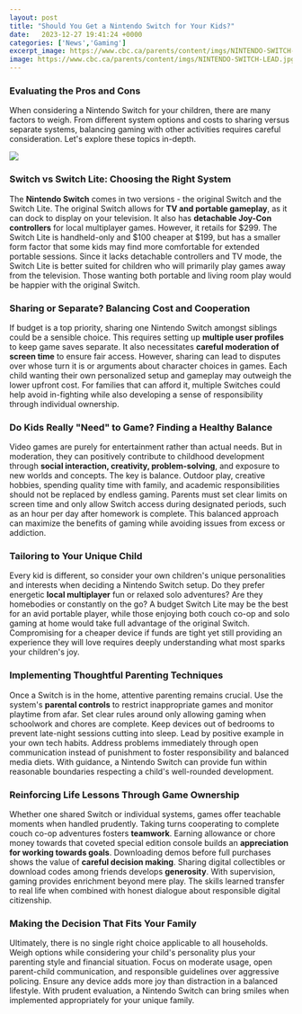 ```yaml
---
layout: post
title: "Should You Get a Nintendo Switch for Your Kids?"
date:   2023-12-27 19:41:24 +0000
categories: ['News','Gaming']
excerpt_image: https://www.cbc.ca/parents/content/imgs/NINTENDO-SWITCH-LEAD.jpg
image: https://www.cbc.ca/parents/content/imgs/NINTENDO-SWITCH-LEAD.jpg
---
```


### Evaluating the Pros and Cons
When considering a Nintendo Switch for your children, there are many factors to weigh. From different system options and costs to sharing versus separate systems, balancing gaming with other activities requires careful consideration. Let's explore these topics in-depth.

![](https://www.cbc.ca/parents/content/imgs/NINTENDO-SWITCH-LEAD.jpg)
### Switch vs Switch Lite: Choosing the Right System
The **Nintendo Switch** comes in two versions - the original Switch and the Switch Lite. The original Switch allows for **TV and portable gameplay**, as it can dock to display on your television. It also has **detachable Joy-Con controllers** for local multiplayer games. However, it retails for $299. 
The Switch Lite is handheld-only and $100 cheaper at $199, but has a smaller form factor that some kids may find more comfortable for extended portable sessions. Since it lacks detachable controllers and TV mode, the Switch Lite is better suited for children who will primarily play games away from the television. Those wanting both portable and living room play would be happier with the original Switch.
### Sharing or Separate? Balancing Cost and Cooperation 
If budget is a top priority, sharing one Nintendo Switch amongst siblings could be a sensible choice. This requires setting up **multiple user profiles** to keep game saves separate. It also necessitates **careful moderation of screen time** to ensure fair access. 
However, sharing can lead to disputes over whose turn it is or arguments about character choices in games. Each child wanting their own personalized setup and gameplay may outweigh the lower upfront cost. For families that can afford it, multiple Switches could help avoid in-fighting while also developing a sense of responsibility through individual ownership.
### Do Kids Really "Need" to Game? Finding a Healthy Balance
Video games are purely for entertainment rather than actual needs. But in moderation, they can positively contribute to childhood development through **social interaction, creativity, problem-solving**, and exposure to new worlds and concepts. 
The key is balance. Outdoor play, creative hobbies, spending quality time with family, and academic responsibilities should not be replaced by endless gaming. Parents must set clear limits on screen time and only allow Switch access during designated periods, such as an hour per day after homework is complete. This balanced approach can maximize the benefits of gaming while avoiding issues from excess or addiction.
### Tailoring to Your Unique Child 
Every kid is different, so consider your own children's unique personalities and interests when deciding a Nintendo Switch setup. Do they prefer energetic **local multiplayer** fun or relaxed solo adventures? Are they homebodies or constantly on the go? 
A budget Switch Lite may be the best for an avid portable player, while those enjoying both couch co-op and solo gaming at home would take full advantage of the original Switch. Compromising for a cheaper device if funds are tight yet still providing an experience they will love requires deeply understanding what most sparks your children's joy.
### Implementing Thoughtful Parenting Techniques
Once a Switch is in the home, attentive parenting remains crucial. Use the system's **parental controls** to restrict inappropriate games and monitor playtime from afar. Set clear rules around only allowing gaming when schoolwork and chores are complete. 
Keep devices out of bedrooms to prevent late-night sessions cutting into sleep. Lead by positive example in your own tech habits. Address problems immediately through open communication instead of punishment to foster responsibility and balanced media diets. With guidance, a Nintendo Switch can provide fun within reasonable boundaries respecting a child's well-rounded development.
### Reinforcing Life Lessons Through Game Ownership 
Whether one shared Switch or individual systems, games offer teachable moments when handled prudently. Taking turns cooperating to complete couch co-op adventures fosters **teamwork**. Earning allowance or chore money towards that coveted special edition console builds an **appreciation for working towards goals**.
Downloading demos before full purchases shows the value of **careful decision making**. Sharing digital collectibles or download codes among friends develops **generosity**. With supervision, gaming provides enrichment beyond mere play. The skills learned transfer to real life when combined with honest dialogue about responsible digital citizenship.
### Making the Decision That Fits Your Family 
Ultimately, there is no single right choice applicable to all households. Weigh options while considering your child's personality plus your parenting style and financial situation. Focus on moderate usage, open parent-child communication, and responsible guidelines over aggressive policing. Ensure any device adds more joy than distraction in a balanced lifestyle. With prudent evaluation, a Nintendo Switch can bring smiles when implemented appropriately for your unique family.